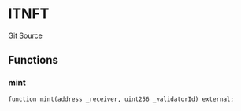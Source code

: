 # ITNFT
[Git Source](https://github.com/GadzeFinance/dappContracts/blob/c722006f91e5a8b00322356d0c967de90bbae6e0/src/interfaces/ITNFT.sol)


## Functions
### mint


```solidity
function mint(address _receiver, uint256 _validatorId) external;
```

